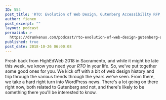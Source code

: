```yaml
---
ID: 554
post_title: 'RTO: Evolution of Web Design, Gutenberg Accessibility RFP, Debugging WordPress&#8230;'
author: fienen
post_excerpt: ""
layout: podcast
permalink: >
  https://drunkenux.com/podcast/rto-evolution-of-web-design-gutenberg-accessibility-rfp-debugging-wordpress/
published: true
post_date: 2018-10-26 06:00:08
---
```

<!-- wp:paragraph -->
<p>Fresh back from HighEdWeb 2018 in Sacramento, and while it might be late this week, we know you need your <em>RTO</em> in your life. So, we've put together some good ones for you. We kick off with a bit of web design history and trip through the various trends through the years we've seen. From there, we take a hard right turn into WordPress news. There's a lot going on there right now, both related to Gutenberg and not, and there's likely to be something there you'll be interested to know.</p>
<!-- /wp:paragraph -->
